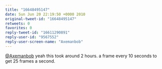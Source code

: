 ```yaml
---
title: "16648495147"
date: Sun Jun 20 22:19:50 +0000 2010
original-tweet-id: "16648495147"
retweets: 0
favorites: 0
reply-tweet-id: "16611290891"
reply-user-id: "9567552"
reply-user-screen-name: "Axemanbob"
---
```

<a href="https://twitter.com/Axemanbob">@Axemanbob</a> yeah this took around 2 hours. a frame every 10 seconds to get 25 frames a second.
